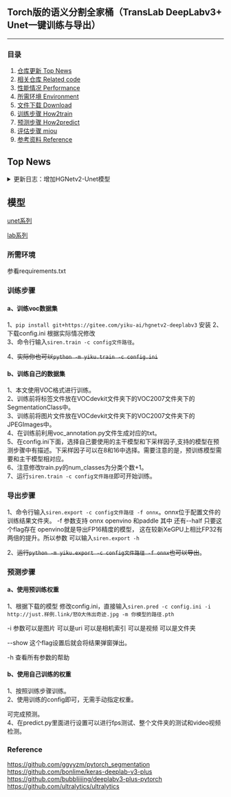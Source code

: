 ## Torch版的语义分割全家桶（TransLab DeepLabv3+ Unet一键训练与导出）
---

### 目录

1. [仓库更新 Top News](#仓库更新)
2. [相关仓库 Related code](#相关仓库)
3. [性能情况 Performance](#性能情况)
4. [所需环境 Environment](#所需环境)
5. [文件下载 Download](#文件下载)
6. [训练步骤 How2train](#训练步骤)
7. [预测步骤 How2predict](#预测步骤)
8. [评估步骤 miou](#评估步骤)
9. [参考资料 Reference](#Reference)

## Top News

<details> <summary>更新日志：增加HGNetv2-Unet模型</summary>

**`2023-11`** : **增加Unet模型**

~~Unet伫立在大地之上~~

新增了UNet+百度HGNetv2的杂交模型，可以在配置文件base字段里增加 arch=unet启用

**`2023-11`** : **使用命令行工具训练**

~~”不行啊，每次都要改代码，感觉不如OO啊“~~

您还在为改python文件烦恼吗，您还在为乱哄哄的文件夹烦恼吗，赶快使用
`pip install git+https://gitee.com/yiku-ai/hgnetv2-deeplabv3` 安装吧，装了你不吃亏，装了你不上当。

更新了七彩VIP皮肤，不过不用担心，我已经给你充值好了，可以直接使用


**`2023-09`** : **新增TransLab分割头，可以通过设置pp参数切换**

TransLab是一款由仪酷智能科技有限公司开发的分割头，在这款分割头里面，我们将DeepLabv3基于传统卷积的空洞卷积 换成了基于Transformer的AIFI模块

~~玩Transformer玩的~~

**`2023-08`**:**在原作者基础上添加多个新款Backbone（HGNetv2,yolov8系列）**

如果在 新模型（HGNetv2 YOLOv8 MobileNetv3)有疑问或者建议 欢迎issue和PR

仪酷LabView工业AI推理插件工具包已经支持此项目包括最新主干在内的模型

如果需要原版代码 请访问https://github.com/bubbliiiing/deeplabv3-plus-pytorch

**`2022-04`**:**支持多GPU训练。**

**`2022-03`**:**进行大幅度更新、支持step、cos学习率下降法、支持adam、sgd优化器选择、支持学习率根据batch_size自适应调整。**  
BiliBili视频中的原仓库地址为：https://github.com/bubbliiiing/deeplabv3-plus-pytorch/tree/bilibili

**`2020-08`**:**创建仓库、支持多backbone、支持数据miou评估、标注数据处理、大量注释等。**
</details>

## 模型

[unet系列](./doc/unet.md)

[lab系列](./doc/lab.md)



### 所需环境

参看requirements.txt



### 训练步骤

#### a、训练voc数据集

1、`pip install git+https://gitee.com/yiku-ai/hgnetv2-deeplabv3` 安装
2、下载config.ini 根据实际情况修改  
3、命令行输入`siren.train -c config文件路径`。

4、~~实际你也可以`python -m yiku.train -c config.ini`~~
#### b、训练自己的数据集

1、本文使用VOC格式进行训练。  
2、训练前将标签文件放在VOCdevkit文件夹下的VOC2007文件夹下的SegmentationClass中。    
3、训练前将图片文件放在VOCdevkit文件夹下的VOC2007文件夹下的JPEGImages中。    
4、在训练前利用voc_annotation.py文件生成对应的txt。    
5、在config.ini下面，选择自己要使用的主干模型和下采样因子,支持的模型在预测步骤中有描述。下采样因子可以在8和16中选择。需要注意的是，预训练模型需要和主干模型相对应。   
6、注意修改train.py的num_classes为分类个数+1。    
7、运行`siren.train -c config文件路径`即可开始训练。

### 导出步骤
1、命令行输入`siren.export -c config文件路径 -f onnx`。onnx位于配置文件的训练结果文件夹。
-f 参数支持 onnx openvino 和paddle 其中 还有--half 只要这个flag存在 openvino就是导出FP16精度的模型，
这在较新XeGPU上相比FP32有两倍的提升。所以参数 可以输入`siren.export -h`

2、~~运行`python -m yiku.export -c config文件路径 -f onnx`也可以导出~~。


### 预测步骤

#### a、使用预训练权重

1、根据下载的模型 修改config.ini，直接输入`siren.pred -c config.ini -i http://just.样例.link/怒O大伟出奇迹.jpg -m 你模型的路径.pth`

-i 参数可以是图片 可以是uri 可以是相机索引 可以是视频 可以是文件夹

--show 这个flag设置后就会将结果弹窗弹出。

-h 查看所有参数的帮助



#### b、使用自己训练的权重

1、按照训练步骤训练。    
2、使用训练的config即可，无需手动指定权重。



可完成预测。    
4、在predict.py里面进行设置可以进行fps测试、整个文件夹的测试和video视频检测。


### Reference

https://github.com/ggyyzm/pytorch_segmentation  
https://github.com/bonlime/keras-deeplab-v3-plus  
https://github.com/bubbliiiing/deeplabv3-plus-pytorch  
https://github.com/ultralytics/ultralytics  
